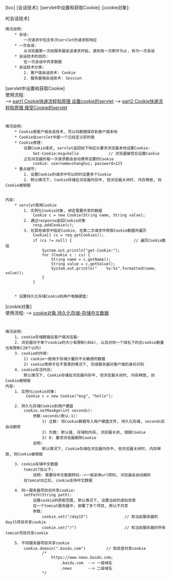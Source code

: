 [toc]
    [会话技术]:
    [servlet中设置和获取Cookie]: 
    [cookie对象]:
    
#[会话技术] 

    情况说明:
        * 会话:
            一次请求中包含多次servlet的请求和响应
        * 一次会话:
            从浏览器第一次给服务器发送请求开始, 直到有一方断开为止, 称为一次会话
        * 会话技术的目的:
            在一次会话中共享数据
        * 会话技术分类:
            1. 客户端会话技术: Cookie
            2. 服务器端会话技术: Session
            
[servlet中设置和获取Cookie]  
	使用流程:   
		--> [part1 Cookie快速流程和原理 设置cookie的servlet](_1_cookie_use/_1_cookiePart1.java)
	    --> [part2 Cookie快速流程和原理 接受Cookie的servlet](_1_cookie_use/_2_cookiePart2.java)  
#
    情况说明:  
        * Cookie是客户端会话技术, 可以将数据保存到客户端本地
        * Cookie在servlet中是一个已经定义好的类
        * Cookie原理:
			设置Cookie请求, servlet返回如下响应头要求浏览器本地设置Cookie:
                Set-Cookie:msg=hello             // 浏览器接受后设置Cookie
			之后浏览器的每一次请求都会自动携带设置的Cookie
			    cookie: username=zhanghui; password=123
		* 重点细节:
			1. 设置Cookie的请求中可以同时设置多个Cookie
			2. 默认情况下, Cookie存储在浏览器内存中, 但浏览器关闭时, 内存释放, 则Cookie被销毁
			    
        
    内容:  
        * servlet使用Cookie
            1. 实例化Cookie对象, 绑定需要共享的数据
                Cookie c = new Cookie(String name, String value);
            2. 通过response返回Cookie对象
                resp.addCookie(c);
            3. 在其他请求中指定Cookie, 在第二次请求中获取Cookie数据并遍历
                Cookie[] cs = req.getCookies();
                if (cs != null) {                           // 遍历Cookie数组
                    System.out.println("get-Cookie:");
                    for (Cookie c : cs) {
                        String name = c.getName();
                        String value = c.getValue();
                        System.out.println("    %s:%s".formatted(name, value));
                    }
                }
                
                
        * 设置持久化存储Cookie到用户电脑硬盘:

[cookie对象]     
	使用流程:
        --> [cookie对象 持久化存储-存储中文数据](_1_cookie_use/_1_cookiePart1.java)
#
    情况说明:
        1. cookie存储数据在客户端浏览器:
        2. 浏览器对于单个cookie的大小有限制(4kb), 以及对同一个域名下的总cookie数量也有限制(20个以内)
        3. cookie的作用:
            1) cookie一般用于存储少量的不太敏感的数据
            2) cookie常用于在不登录的情况下, 完成服务器对客户端的身份识别
        4. cookie存活时间:
            默认情况下, Cookie存储在浏览器内存中, 但浏览器关闭时, 内存释放, 则Cookie被销毁
	内容:
	    1. 实例化cookie对象:
	         Cookie c = new Cookie("msg", "hello");
	         
        2. 持久化存储Cookie到用户硬盘
			cookie.setMaxAge(int seconds):
				参数-seconds(默认-1):
					1) 正数: 将Cookie数据写入用户硬盘文件, 持久化存储, seconds后自动删除
					2) 负数: 默认值, 存储到内存, 浏览器关闭, 销毁Cookie
					3) 0: 要求浏览器删除Cookie
                说明:
                    默认情况下, Cookie存储在浏览器内存中, 但浏览器关闭时, 内存释放, 则Cookie被销毁
                    
        3. cookie存储中文数据
            tomcat7及以下:
                说明: 需要将中文数据转码-->一般采用url转码, 浏览器会自动解析        
            在tomcat8之后, cookie支持中文数据
            
        4. 同一服务器项目间共享cookie:
            setPath(String path):
                设置cookie的获取范围, 默认情况下, 设置当前的虚拟目录
                在一个tomcat服务器中, 部署了多个项目, 默认不共享
                参数:
                    cookie.set("/day15")                // 和当前服务器的day15项目共享cookie
                    cookie.set("/")                     // 和当前服务器的所有tomcat项目共享cookie
                    
        5. 不同服务器项目共享cookie
            cookie.domain(".baidu.com")         // 和百度共享cookie
                    /*
                        https://www.news.baidu.com; 
                            .baidu.com  --> 一级域名
                            .news       --> 二级域名
                    */
        
